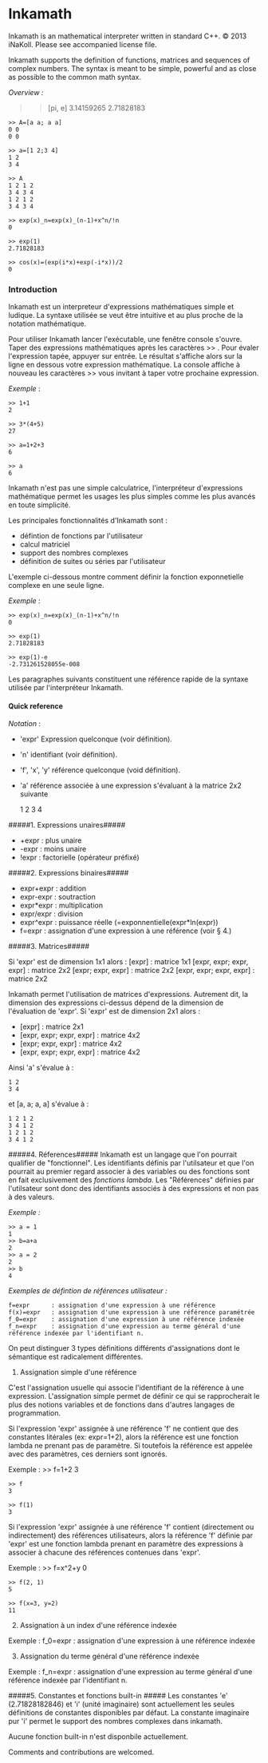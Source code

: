 Inkamath
========

Inkamath is an mathematical interpreter written in standard C++.
© 2013 iNaKoll. Please see accompanied license file.

Inkamath supports the definition of functions, matrices and sequences of complex numbers.
The syntax is meant to be simple, powerful and as close as possible to the common math syntax.

*Overview :*
  
  >> [pi, e]
	3.14159265 2.71828183

	>> A=[a a; a a]
	0 0
	0 0

	>> a=[1 2;3 4]
	1 2
	3 4

	>> A
	1 2 1 2
	3 4 3 4
	1 2 1 2
	3 4 3 4

	>> exp(x)_n=exp(x)_(n-1)+x^n/!n
	0

	>> exp(1)
	2.71828183

	>> cos(x)=(exp(i*x)+exp(-i*x))/2
	0
  
### Introduction ###

Inkamath est un interpreteur d'expressions mathématiques simple et ludique.
La syntaxe utilisée se veut être intuitive et au plus proche de la notation mathématique.

Pour utiliser Inkamath lancer l'exécutable, une fenêtre console s'ouvre.
Taper des expressions mathématiques après les caractères >> .
Pour évaler l'expression tapée, appuyer sur entrée.
Le résultat s'affiche alors sur la ligne en dessous votre expression mathématique.
La console affiche à nouveau les caractères >> vous invitant à taper votre
prochaine expression.

*Exemple* :
  
	>> 1+1
	2
	
	>> 3*(4+5)
	27
	
	>> a=1+2+3
	6
	
	>> a
	6
	
Inkamath n'est pas une simple calculatrice,
l'interpréteur d'expressions mathématique permet les usages les plus simples
comme les plus avancés en toute simplicité.

Les principales fonctionnalités d'Inkamath sont :

- défintion de fonctions par l'utilisateur
- calcul matriciel
- support des nombres complexes
- définition de suites ou séries par l'utilisateur
	
L'exemple ci-dessous montre comment définir la fonction exponnetielle complexe 
en une seule ligne.	

*Exemple* :
	
	>> exp(x)_n=exp(x)_(n-1)+x^n/!n
	0

	>> exp(1) 
	2.71828183
	
	>> exp(1)-e
	-2.731261528055e-008
	
Les paragraphes suivants constituent une référence rapide de la syntaxe utilisée par l'interpréteur Inkamath.

#### Quick reference ####
*Notation* :

- 'expr' 		Expression quelconque (voir définition).
- 'n' 			identifiant (voir définition).
- 'f', 'x', 'y'	référence quelconque (void définition).
- 'a' 			référence associée à une expression s'évaluant à la matrice 2x2 suivante

	1 2
	3 4

#####1. Expressions unaires#####
- +expr : plus unaire
- -expr : moins unaire
- !expr : factorielle (opérateur préfixé) 
		
#####2. Expressions binaires#####

- expr+expr : addition
- expr-expr : soutraction
- expr*expr : multiplication
- expr/expr : division
- expr^expr : puissance réelle (=exponnentielle(expr*ln(expr))
- f=expr		: assignation d'une expression à une référence (voir § 4.)
		
#####3. Matrices#####

Si 'expr' est de dimension 1x1 alors :
	[expr] 						: matrice 1x1
	[expr, expr; expr, expr] 	: matrice 2x2
	[expr; expr, expr] 			: matrice 2x2
	[expr, expr; expr, expr] 	: matrice 2x2
	
Inkamath permet l'utilisation de matrices d'expressions. 
Autrement dit, la dimension des expressions ci-dessus dépend de la dimension de l'évaluation de 'expr'.
Si 'expr' est de dimension 2x1 alors :

- [expr] 						: matrice 2x1
- [expr, expr; expr, expr] 		: matrice 4x2
- [expr; expr, expr] 			: matrice 4x2
- [expr, expr; expr, expr] 		: matrice 4x2
	
Ainsi 'a' s'évalue à :

	1 2
	3 4
	
et [a, a; a, a] s'évalue à :

	1 2 1 2
	3 4 1 2
	1 2 1 2
	3 4 1 2
			
#####4. Réferences#####
Inkamath est un langage que l'on pourrait qualifier de "fonctionnel". Les identifiants définis par l'utilsateur et que l'on pourrait au premier regard associer à des variables ou des fonctions sont en fait exclusivement des *fonctions lambda*. Les "Références" définies par l'utilsateur sont donc des identifiants associés à des expressions et non pas à des valeurs.

*Exemple :*

	>> a = 1
	1
	>> b=a+a
	2
	>> a = 2
	2
	>> b
	4

*Exemples de défintion de références utilisateur :*

	f=expr		: assignation d'une expression à une référence
	f(x)=expr	: assignation d'une expression à une référence paramétrée
	f_0=expr	: assignation d'une expression à une référence indexée
	f_n=expr	: assignation d'une expression au terme général d'une référence indexée par l'identifiant n.

On peut distinguer 3 types définitions différents d'assignations dont le sémantique est radicalement différentes.

1. Assignation simple d'une référence

C'est l'assignation usuelle qui associe l'identifiant de la référence à une expression. L'assignation simple permet de définir ce qui se rapprocherait le plus des notions variables et de fonctions dans d'autres langages de programmation.

Si l'expression 'expr' assignée à une référence 'f' ne contient que des constantes litérales (ex: expr=1+2), alors la référence est une fonction lambda ne prenant pas de paramètre. Si toutefois la référence est appelée avec des paramètres, ces derniers sont ignorés.

Exemple :
	>> f=1+2
	3

	>> f
	3

	>> f(1)
	3

Si l'expression 'expr' assignée à une référence 'f' contient (directement ou indirectement) des références utilisateurs, alors la référence 'f' définie par 'expr' est une fonction lambda prenant en paramètre des expressions à associer à chacune des références contenues dans 'expr'.

Exemple :
	>> f=x^2+y
	0

	>> f(2, 1)
	5

	>> f(x=3, y=2)
	11


2. Assignation à un index d'une référence indexée

Exemple :
	f_0=expr	: assignation d'une expression à une référence indexée

3. Assignation du terme général d'une référence indexée

Exemple :
	f_n=expr	: assignation d'une expression au terme général d'une référence indexée par l'identifiant n.

#####5. Constantes et fonctions built-in #####
Les constantes 'e' (2.71828182846) et 'i' (unité imaginaire) sont actuellement les seules définitions de constantes disponibles par défaut. La constante imaginaire pur 'i' permet le support des nombres complexes dans inkamath.

Aucune fonction built-in n'est disponbile actuellement.


Comments and contributions are welcomed.
